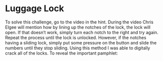 # Luggage Lock
To solve this challenge, go to the video in the hint. During the video Chris Elgee will mention how by lining up the notches of the lock, the lock will open. If that doesn’t work, simply turn each notch to the right and try again. Repeat the process until the lock is unlocked. However, if the notches having a sliding lock, simply put some pressure on the button and slide the numbers until they stop sliding. Using this method I was able to digitally crack all of the locks. To reveal the important pamphlet:

